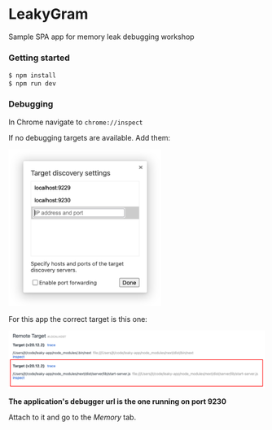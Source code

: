 # LeakyGram

Sample SPA app for memory leak debugging workshop

### Getting started

```
$ npm install
$ npm run dev
```

### Debugging

In Chrome navigate to `chrome://inspect`

If no debugging targets are available. Add them:

<img width="300" alt="Add the node inspector URL" src="./devices-chrome.png">

For this app the correct target is this one:

<img width="550" alt="Correct target" src="./chrome-target.png">

**The application's debugger url is the one running on port 9230**

Attach to it and go to the *Memory* tab.

